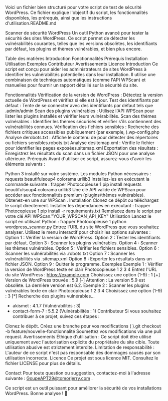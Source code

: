 Voici un fichier bien structuré pour votre script de test de sécurité WordPress. Ce fichier explique l'objectif du script, les fonctionnalités disponibles, les prérequis, ainsi que les instructions d'utilisation.README.md

Scanner de sécurité WordPress
Un outil Python avancé pour tester la sécurité des sites WordPress. Ce script permet de détecter les vulnérabilités courantes, telles que les versions obsolètes, les identifiants par défaut, les plugins et thèmes vulnérables, et bien plus encore.

Table des matières
Introduction
Fonctionnalités
Prérequis
Installation
Utilisation
Exemples
Contributeur
Avertissements
Licence
Introduction
Ce script est conçu pour aider les administrateurs de sites WordPress à identifier les vulnérabilités potentielles dans leur installation. Il utilise une combinaison de techniques automatiques (comme l'API WPScan) et manuelles pour fournir un rapport détaillé sur la sécurité du site.

Fonctionnalités
Vérification de la version de WordPress : Détectez la version actuelle de WordPress et vérifiez si elle est à jour.
Test des identifiants par défaut : Tente de se connecter avec des identifiants par défaut tels que .admin/admin
Scan des plugins vulnérables : Utilisez l'API WPScan pour lister les plugins installés et vérifier leurs vulnérabilités.
Scan des thèmes vulnérables : Identifier les thèmes sécurisés et vérifier s'ils contiennent des vulnérabilités connues.
Vérification des fichiers sensibles : Recherche des fichiers critiques accessibles publiquement (par exemple, ).wp-config.php
Analyse derobots.txt : Affiche le contenu de pour détecter des répertoires ou fichiers sensibles.robots.txt
Analyse desitemap.xml : Vérifie le fichier pour identifier les pages exposées.sitemap.xml
Exportation des résultats : Enregistrez les résultats du scan dans un fichier JSON pour une analyse ultérieure.
Prérequis
Avant d'utiliser ce script, assurez-vous d'avoir les éléments suivants :

Python 3 installé sur votre système.
Les modules Python nécessaires :
requests
beautifulsoup4
colorama
urllib3
Installez-les en exécutant la commande suivante :
frapper
Photocopieuse
1
pip install requests beautifulsoup4 colorama urllib3
Une clé API valide de WPScan pour accéder aux fonctionnalités premium (plugins/thèmes vulnérables). Obtenez-en une sur WPScan .
Installation
Clonez ce dépôt ou téléchargez le script directement.
Installer les dépendances en exécutant :
frapper
Photocopieuse
1
pip install -r requirements.txt
Remplacez dans le script par votre clé API WPScan."YOUR_WPSCAN_API_KEY"
Utilisation
Lancez le script en utilisant Python :
frapper
Photocopieuse
1
python wordpress_scanner.py
Entrez l'URL du site WordPress que vous souhaitez analyser.
Utilisez le menu interactif pour choisir les options suivantes :
Option 1 : Vérifier la version de WordPress.
Option 2 : Tester les identifiants par défaut.
Option 3 : Scanner les plugins vulnérables.
Option 4 : Scanner les thèmes vulnérables.
Option 5 : Vérifier les fichiers sensibles.
Option 6 : Scanner les vulnérabilités via .robots.txt
Option 7 : Scanner les vulnérabilités via .sitemap.xml
Option 8 : Exporter les résultats dans un fichier JSON.
Option 9 : Quitter le programme.
Exemples
Exemple 1 : Vérifier la version de WordPress
texte en clair
Photocopieuse
1
2
3
4
Entrez l'URL du site WordPress : https://example.com
Choisissez une option (1-9) : 1
[+] Version de WordPress trouvée : 5.9
[-] Attention : La version 5.9 est obsolète. La dernière version est 6.2.
Exemple 2 : Scanner les plugins vulnérables
texte en clair
Photocopieuse
1
2
3
4
Choisissez une option (1-9) : 3
[*] Recherche des plugins vulnérables...
- akismet : 4.1.7 (Vulnérabilités : 3)
- contact-form-7 : 5.5.2 (Vulnérabilités : 1)
Contributeur
Si vous souhaitez contribuer à ce projet, suivez ces étapes :

Clonez le dépôt.
Créez une branche pour vos modifications ( ).git checkout -b feature/nouvelle-fonctionnalité
Soumettez vos modifications via une pull request.
Avertissements
Éthique d'utilisation : Ce script doit être utilisé uniquement avec l'autorisation explicite du propriétaire du site cible. Toute utilisation abusive est strictement interdite.
Limitation de responsabilité : L'auteur de ce script n'est pas responsable des dommages causés par son utilisation incorrecte.
Licence
Ce projet est sous licence MIT. Consultez le fichier LICENSE pour plus de détails.

Contact
Pour toute question ou suggestion, contactez-moi à l'adresse suivante : GoupeAPT29@tomorjerry.com .

Ce script est un outil puissant pour améliorer la sécurité de vos installations WordPress. Bonne analyse ! 🚀
